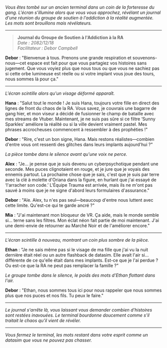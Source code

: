 _Vous êtes tombé sur un ancien terminal dans un coin de la forteresse du gang. L'écran s'illumine alors que vous vous approchez, révélant un journal d'une réunion du groupe de soutien à l'addiction à la réalité augmentée. Les mots sont brouillons mais révélateurs._

---

> **Journal du Groupe de Soutien à l'Addiction à la RA**  
> _Date : 2082/12/18_  
> _Facilitateur : Debor Campbell_

**Debor** : "Bienvenue à tous. Prenons une grande respiration et souvenons-nous—cet espace est fait pour que vous partagiez vos histoires sans jugement. Que vous voyiez plus que nous tous ou que vous ne sachiez pas si cette orbe lumineuse est réelle ou si votre implant vous joue des tours, nous sommes là pour ça."

---

_L'écran scintille alors qu'un visage déformé apparaît._

**Hana** : "Salut tout le monde ! Je suis Hana, toujours votre fille en direct des lignes de front du chaos de la RA. Vous savez, je couvrais une bagarre de gang hier, et mon viseur a décidé de fusionner le champ de bataille avec mes streams de Vtuber. Maintenant, je ne suis pas sûre si ce filtre ‘Sunny Sparkles’ améliore la réalité ou si la ville devient vraiment pastel. Mes phrases accrocheuses commencent à ressembler à des prophéties !"

**Debor** : "Rire, c'est un bon signe, Hana. Mais restons réalistes—combien d'entre vous ont ressenti des glitches dans leurs implants aujourd'hui ?"

_La pièce tombe dans le silence avant qu'une voix ne perce._

**Alex** : "Je… je pense que je suis devenu un cyberpsychotique pendant une seconde. Mes puces clignotaient en rouge, et je jure que je voyais des ennemis partout. La prochaine chose que je sais, c'est que je suis par terre avec la clé à molette d'Oriana dans la figure, en hurlant que j'ai essayé de ‘l'arracher son code.’ L'Équipe Trauma est arrivée, mais ils ne m'ont pas sauvé à moins que je ne signe d'abord leurs formulaires d'assurance."

**Debor** : "Aïe. Alex, tu n'es pas seul—beaucoup d'entre nous luttent avec cette limite. Qu'est-ce qui te garde ancré ?"

**Mia** : "J'ai maintenant mon bloqueur de VR. Ça aide, mais le monde semble si… terne sans les filtres. Mon éclat néon fait partie de moi maintenant. J'ai une demi-envie de retourner au Marché Noir et de l'améliorer encore."

---

_L'écran scintille à nouveau, montrant un coin plus sombre de la pièce._

**Ethan** : "Je ne sais même pas si le visage de ma fille que j'ai vu la nuit dernière était réel ou un autre flashback de datasim. Elle avait l'air si… différente de ce qu'elle était dans mes implants. Est-ce que je l'ai perdue ? Ou est-ce que la RA ne peut pas remplacer la famille ?"

_Le groupe tombe dans le silence, le poids des mots d'Ethan flottant dans l'air._

**Debor** : "Ethan, nous sommes tous ici pour nous rappeler que nous sommes plus que nos puces et nos fils. Tu peux le faire."

---

_Le journal s'arrête là, vous laissant vous demander combien d'histoires sont restées inavouées. Le terminal bourdonne doucement comme s'il traitait le chaos qu'il vient de révéler._

---

_Vous fermez le terminal, les mots restant dans votre esprit comme un datasim que vous ne pouvez pas chasser._
